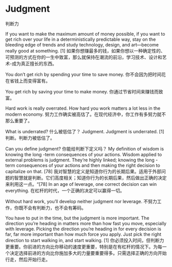 # Judgment

判断力

If you want to make the maximum amount of money possible, if you want to get rich over your life in a deterministically predictable way, stay on the bleeding edge of trends and study technology, design, and art—become really good at something. [1]
如果你想赚最多的钱，如果你想以一种确定性的、可预测的方式在你的一生中致富，那么就保持在潮流的前沿，学习技术、设计和艺术-成为真正擅长的东西。

You don’t get rich by spending your time to save money.
你不会因为把时间花在省钱上而变得富有。

You get rich by saving your time to make money.
你通过节省时间来赚钱而致富。

Hard work is really overrated. How hard you work matters a lot less in the modern economy.
努力工作确实被高估了。在现代经济中，你工作有多努力就不那么重要了。

What is underrated?
什么被低估了？
Judgment. Judgment is underrated. [1]
判断。判断力被低估了。

Can you define judgment?
你能给判断下定义吗？
My definition of wisdom is knowing the long -term consequences of your actions. Wisdom applied to external problems is judgment. They’re highly linked; knowing the long -term consequences of your actions and then making the right decision to capitalize on that. [78]
我对智慧的定义是知道你行为的长期后果。适用于外部问题的智慧就是判断。它们高度相关；知道你行为的长期后果，然后做出正确的决定来利用这一点。“[78]
In an age of leverage, one correct decision can win everything.
在杠杆的时代，一个正确的决定可以赢得一切。

Without hard work, you’ll develop neither judgment nor leverage.
不努力工作，你既不会有判断力，也不会有筹码。

You have to put in the time, but the judgment is more important. The direction you’re heading in matters more than how fast you move, especially with leverage. Picking the direction you’re heading in for every decision is far, far more important than how much force you apply. Just pick the right direction to start walking in, and start walking. [1]
你必须投入时间，但判断力更重要。你前进的方向比你移动的速度更重要，特别是在有杠杆的情况下。为每一个决定选择前进的方向比你施加多大的力量要重要得多。只需选择正确的方向开始行走，然后开始行走。
